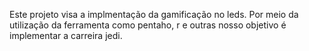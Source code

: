 Este projeto visa a implmentação da gamificação no leds. Por meio da utilização da ferramenta como pentaho,
 r e outras nosso objetivo é implementar a carreira jedi.
